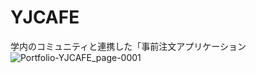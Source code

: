 # YJCAFE
学内のコミュニティと連携した「事前注文アプリケーション
![Portfolio-YJCAFE_page-0001](https://github.com/user-attachments/assets/6cc77a9f-cf8c-45fd-816d-c25ead7cec1f)
